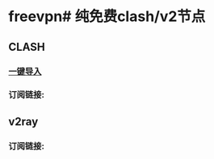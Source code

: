 # freevpn# 纯免费clash/v2节点
## CLASH
### [一键导入](clash://install-config?url=)
### 订阅链接:
## v2ray
### 订阅链接:

